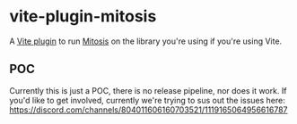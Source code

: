 # vite-plugin-mitosis

A [Vite plugin](https://vitejs.dev/plugins/) to run [Mitosis](https://github.com/BuilderIO/mitosis#readme) on the library you're using if you're using Vite.

## POC

Currently this is just a POC, there is no release pipeline, nor does it work.
If you'd like to get involved, currently we're trying to sus out the issues here: <https://discord.com/channels/804011606160703521/1119165064956616787>
